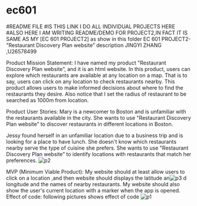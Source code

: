 # ec601
#README FILE
#IS THIS LINK I DO ALL INDIVIDUAL PROJECTS HERE
#ALSO HERE I AM WRITING README/DEMO FOR PROJECT2,IN FACT IT IS SAME AS MY [EC 601 PROJECT2] as show in this folder
EC 601 PROJECT2- "Restaurant Discovery Plan website” description
JINGYI ZHANG ,U26578499

Product Mission Statement:
I have named my product "Restaurant Discovery Plan website”, and it is an html website.
In this product, users can explore which restaurants are available at any location on a map. 
That is to say, users can click on any location to check restaurants nearby.
This product allows users to make informed decisions about where to find the restaurants they desire.
Also notice that I set the radius of restaurant to be searched as 1000m from location.

Product User Stories:
Mary is a newcomer to Boston and is unfamiliar with the restaurants available in the city. 
She wants to use "Restaurant Discovery Plan website” to discover restaurants in different locations in Boston.

Jessy found herself in an unfamiliar location due to a business trip and is looking for a place to have lunch.
She doesn't know which restaurants nearby serve the type of cuisine she prefers.
She wants to use "Restaurant Discovery Plan website” to identify locations with restaurants that match her preferences.
![p2](https://github.com/jyz0328/ec601/assets/144707485/5e02821c-2012-4cb2-ae6f-b0978c98316d)

MVP (Minimum Viable Product):
My website should at least allow users to click on a location ,and then website should displays the latitude an![p3](https://github.com/jyz0328/ec601/assets/144707485/fb7a63e3-05c5-4084-b5c4-0d869918cd5a)
d longitude and the names of nearby restaurants. 
My website should also show the user's current location with a marker when the app is opened.
Effect of code: following pictures shows effect of code
![p1](https://github.com/jyz0328/ec601/assets/144707485/6837c0bf-9466-487e-834b-305083530429)



